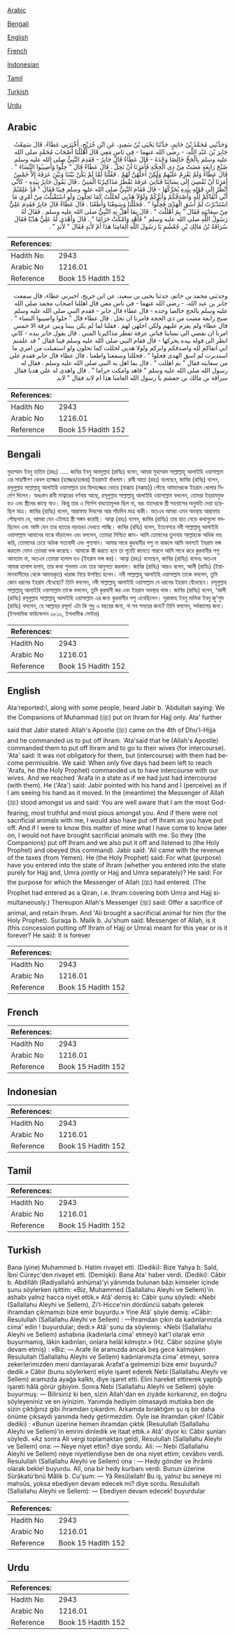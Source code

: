 [Arabic](#arabic)

[Bengali](#bengali)

[English](#english)

[French](#french)

[Indonesian](#indonesian)

[Tamil](#tamil)

[Turkish](#turkish)

[Urdu](#urdu)

## Arabic


<div dir="rtl" lang="ar" style={{fontSize:'larger',backgroundColor:'#f8f9fa',padding:20}}>
وَحَدَّثَنِي مُحَمَّدُ بْنُ حَاتِمٍ، حَدَّثَنَا يَحْيَى بْنُ سَعِيدٍ، عَنِ ابْنِ جُرَيْجٍ، أَخْبَرَنِي عَطَاءٌ، قَالَ سَمِعْتُ جَابِرَ بْنَ عَبْدِ اللَّهِ، - رضى الله عنهما - فِي نَاسٍ مَعِي قَالَ أَهْلَلْنَا أَصْحَابَ مُحَمَّدٍ صلى الله عليه وسلم بِالْحَجِّ خَالِصًا وَحْدَهُ - قَالَ عَطَاءٌ قَالَ جَابِرٌ - فَقَدِمَ النَّبِيُّ صلى الله عليه وسلم صُبْحَ رَابِعَةٍ مَضَتْ مِنْ ذِي الْحِجَّةِ فَأَمَرَنَا أَنْ نَحِلَّ ‏.‏ قَالَ عَطَاءٌ قَالَ ‏"‏ حِلُّوا وَأَصِيبُوا النِّسَاءَ ‏"‏ ‏.‏ قَالَ عَطَاءٌ وَلَمْ يَعْزِمْ عَلَيْهِمْ وَلَكِنْ أَحَلَّهُنَّ لَهُمْ ‏.‏ فَقُلْنَا لَمَّا لَمْ يَكُنْ بَيْنَنَا وَبَيْنَ عَرَفَةَ إِلاَّ خَمْسٌ أَمَرَنَا أَنْ نُفْضِيَ إِلَى نِسَائِنَا فَنَأْتِيَ عَرَفَةَ تَقْطُرُ مَذَاكِيرُنَا الْمَنِيَّ ‏.‏ قَالَ يَقُولُ جَابِرٌ بِيَدِهِ - كَأَنِّي أَنْظُرُ إِلَى قَوْلِهِ بِيَدِهِ يُحَرِّكُهَا - قَالَ فَقَامَ النَّبِيُّ صلى الله عليه وسلم فِينَا فَقَالَ ‏"‏ قَدْ عَلِمْتُمْ أَنِّي أَتْقَاكُمْ لِلَّهِ وَأَصْدَقُكُمْ وَأَبَرُّكُمْ وَلَوْلاَ هَدْيِي لَحَلَلْتُ كَمَا تَحِلُّونَ وَلَوِ اسْتَقْبَلْتُ مِنْ أَمْرِي مَا اسْتَدْبَرْتُ لَمْ أَسُقِ الْهَدْىَ فَحِلُّوا ‏"‏ ‏.‏ فَحَلَلْنَا وَسَمِعْنَا وَأَطَعْنَا ‏.‏ قَالَ عَطَاءٌ قَالَ جَابِرٌ فَقَدِمَ عَلِيٌّ مِنْ سِعَايَتِهِ فَقَالَ ‏"‏ بِمَ أَهْلَلْتَ ‏"‏ ‏.‏ قَالَ بِمَا أَهَلَّ بِهِ النَّبِيُّ صلى الله عليه وسلم ‏.‏ فَقَالَ لَهُ رَسُولُ اللَّهِ صلى الله عليه وسلم ‏"‏ فَأَهْدِ وَامْكُثْ حَرَامًا ‏"‏ ‏.‏ قَالَ وَأَهْدَى لَهُ عَلِيٌّ هَدْيًا فَقَالَ سُرَاقَةُ بْنُ مَالِكِ بْنِ جُعْشُمٍ يَا رَسُولَ اللَّهِ أَلِعَامِنَا هَذَا أَمْ لأَبَدٍ فَقَالَ ‏"‏ لأَبَدٍ ‏"‏ ‏.‏
</div>
<div style={{backgroundColor:'#f8f9fa',padding:20, marginBottom: 10}}><table> <thead> <tr> <th>References:</th> <th></th> </tr> </thead> <tbody><tr><td>Hadith No</td><td>2943</td></tr><tr><td>Arabic No</td><td>1216.01</td></tr><tr><td>Reference</td><td>Book 15 Hadith 152</td></tr></tbody></table></div>


<div dir="rtl" lang="ar" style={{fontSize:'larger',backgroundColor:'#f8f9fa',padding:20}}>
وحدثني محمد بن حاتم، حدثنا يحيى بن سعيد، عن ابن جريج، اخبرني عطاء، قال سمعت جابر بن عبد الله، - رضى الله عنهما - في ناس معي قال اهللنا اصحاب محمد صلى الله عليه وسلم بالحج خالصا وحده - قال عطاء قال جابر - فقدم النبي صلى الله عليه وسلم صبح رابعة مضت من ذي الحجة فامرنا ان نحل . قال عطاء قال " حلوا واصيبوا النساء " . قال عطاء ولم يعزم عليهم ولكن احلهن لهم . فقلنا لما لم يكن بيننا وبين عرفة الا خمس امرنا ان نفضي الى نساينا فناتي عرفة تقطر مذاكيرنا المني . قال يقول جابر بيده - كاني انظر الى قوله بيده يحركها - قال فقام النبي صلى الله عليه وسلم فينا فقال " قد علمتم اني اتقاكم لله واصدقكم وابركم ولولا هديي لحللت كما تحلون ولو استقبلت من امري ما استدبرت لم اسق الهدى فحلوا " . فحللنا وسمعنا واطعنا . قال عطاء قال جابر فقدم علي من سعايته فقال " بم اهللت " . قال بما اهل به النبي صلى الله عليه وسلم . فقال له رسول الله صلى الله عليه وسلم " فاهد وامكث حراما " . قال واهدى له علي هديا فقال سراقة بن مالك بن جعشم يا رسول الله العامنا هذا ام لابد فقال " لابد
</div>
<div style={{backgroundColor:'#f8f9fa',padding:20, marginBottom: 10}}><table> <thead> <tr> <th>References:</th> <th></th> </tr> </thead> <tbody><tr><td>Hadith No</td><td>2943</td></tr><tr><td>Arabic No</td><td>1216.01</td></tr><tr><td>Reference</td><td>Book 15 Hadith 152</td></tr></tbody></table></div>

## Bengali


<div dir="ltr" lang="bn" style={{fontSize:'larger',backgroundColor:'#f8f9fa',padding:20}}>
মুহাম্মাদ ইবনু হাতিম (রহঃ) ..... জাবির ইবনু আবদুল্লাহ (রাযিঃ) বলেন, আমরা মুহাম্মাদ সাল্লাল্লাহু আলাইহি ওয়াসাল্লাম এর সাহাবীগণ কেবল হাজ্জের (হজ্জের/হজের) ইহরামই বাঁধলাম। রাবী আতা (রহঃ) বলেছেন, জাবির (রাযিঃ) বলেন, রসূলুল্লাহ সাল্লাল্লাহু আলাইহি ওয়াসাল্লাম চার যিলহজ্জের ভোরে (মাক্কায় (মক্কায়)) পৌছে আমাদেরকে ইহরাম খোলার নির্দেশ দিলেন। অধঃস্তন রাবী মাত্বারের বর্ণনায় আছে, রসূলুল্লাহ সাল্লাল্লাহু আলাইহি ওয়াসাল্লাম বললেন, তোমরা ইহরামমুক্ত হও এবং স্ত্রীদের কাছে যাও। কিন্তু তার এ নির্দেশ বাধ্যতামূলক ছিল না, বরং তাদেরকে স্ত্রী সহবাসের অনুমতি দেয়া হয়েছিল মাত্র। জাবির (রাযিঃ) বলেন, আরাফাহ দিবসের আর পাঁচদিন মাত্র বাকী। অতএব আমরা এমন অবস্থায় আরাফায় পৌছলাম যে, আমরা যেন এইমাত্র স্ত্রী সঙ্গম করেছি। আত্বা (রহঃ) বলেন, জাবির (রাযিঃ) তার হাত নেড়ে কথাগুলো বলছিলেন এবং আমি যেন তার হাতের নড়াচড়া দেখতে পাচ্ছি। জাবির (রযিঃ) বলেন, ইত্যবসরে নবী সাল্লাল্লাহু আলাইহি ওয়াসাল্লাম আমাদের মাঝে দাঁড়ালেন এবং বললেন, তোমরা নিশ্চিত জান- আমি তোমাদের তুলনায় আল্লাহকে অধিক ভয় করি, তোমাদের চেয়ে অধিক সত্যবাদী এবং পুণ্যবান। আমার সাথে কুরবানীর পশু না থাকলে আমি অবশ্যই ইহরাম ভঙ্গ করতাম যেমন তোমরা ভঙ্গ করেছে। আমাকে কী করতে হবে তা পূর্বেই জানতে পারলে আমি সাথে করে কুরবানীর পশু আনতাম না, অতএব তোমরা হালাল হও (ইহরাম ভঙ্গ কর)। আত্বা (রহঃ) বলেছেন, জাবির (রাযিঃ) বলেনঃ অতএব আমরা হালাল হলাম, তার কথা শুনলাম এবং তার আনুগত্য করলাম। জাবির (রাযিঃ) আরও বলেন, আলী (রাযিঃ) (ইয়ামানবাসীদের থেকে আদায়কৃত) খারাজ নিয়ে উপস্থিত হলেন। নবী সাল্লাল্লাহু আলাইহি ওয়াসাল্লাম তাকে বললেন, তুমি কোন ধরনের ইহরাম বেঁধেছো? তিনি বললেন, নবী সাল্লাল্লাহু আলাইহি ওয়াসাল্লাম যে ধরনের ইহরাম বেঁধেছেন। রসূলুল্লাহ সাল্লাল্লাহু আলাইহি ওয়াসাল্লাম তাকে বললেন, তুমি কুরবানী কর এবং ইহরাম অবস্থায় থাক। জাবির (রাযিঃ) বলেন, ‘আলী (রাযিঃ) রসূলুল্লাহ সাল্লাল্লাহু আলাইহি ওয়াসাল্লাম এর জন্য কুরবানীর পশু এনেছিলেন। সুরাকাহ ইবনু মালিক ইবনু জু'শুম (রাযিঃ) বললেন, হে আল্লাহর রসূল! এটা কি শুধু এ বছরের জন্য, না সব সময়ের জন্য? তিনি বললেন, সর্বকালের জন্য। (ইসলামিক ফাউন্ডেশন ২৮১০, ইসলামীক সেন্টার)
</div>
<div style={{backgroundColor:'#f8f9fa',padding:20, marginBottom: 10}}><table> <thead> <tr> <th>References:</th> <th></th> </tr> </thead> <tbody><tr><td>Hadith No</td><td>2943</td></tr><tr><td>Arabic No</td><td>1216.01</td></tr><tr><td>Reference</td><td>Book 15 Hadith 152</td></tr></tbody></table></div>

## English


<div dir="ltr" lang="en" style={{fontSize:'larger',backgroundColor:'#f8f9fa',padding:20}}>
Ata'reported:I, along with some people, heard Jabir b. 'Abdullah saying: We the Companions of Muhammad (ﷺ) put on Ihram for Hajj only. Ata' further said that Jabir stated: Allah's Apostle (ﷺ) came on the 4th of Dhu'l-Hijja and he commanded us to put off Ihram. 'Ata'said that he (Allah's Apostle) commanded them to put off Ihram and to go to their wives (for intercourse). 'Ata' said: It was not obligatory for them, but (intercourse) with them had become permissible. We said: When only five days had been left to reach 'Arafa, he (the Holy Prophet) commanded us to have intercourse with our wives. And we reached 'Arafa in a state as if we had just had intercourse (with them). He ('Ata') said: Jabir pointed with his hand and I (perceive) as if I am seeing his hand as it moved. In the (meantime) the Messenger of Allah (ﷺ) stood amongst us and said: You are well aware that I am the most God-fearing, most truthful and most pious amongst you. And if there were not sacrificial animals with me, I would also have put off Ihram as you have put off. And if I were to know this matter of mine what I have come to know later on, I would not have brought sacrificial animals with me. So they (the Companions) put off Ihram and we also put it off and listened to (the Holy Prophet) and obeyed (his command). Jabir said: 'Ali came with the revenue of the taxes (from Yemen). He (the Holy Prophet) said: For what (purpose) have you entered into the state of Ihram (whether you entered into the state purely for Hajj and, Umra jointly or Hajj and Umra separately)? He said: For the purpose for which the Messenger of Allah (ﷺ) had entered. (The Prophet had entered as a Qiran, i.e. Ihram covering both Umra and Hajj simultaneously.) Thereupon Allah's Messenger (ﷺ) said: Offer a sacrifice of animal, and retain Ihram. And 'Ali brought a sacrificial animal for him (for the Holy Prophet). Suraqa b. Malik b. Ju'shum said: Messenger of Allah, is it (this concession putting off Ihram of Hajj or Umra) meant for this year or is it forever? He said: It is forever
</div>
<div style={{backgroundColor:'#f8f9fa',padding:20, marginBottom: 10}}><table> <thead> <tr> <th>References:</th> <th></th> </tr> </thead> <tbody><tr><td>Hadith No</td><td>2943</td></tr><tr><td>Arabic No</td><td>1216.01</td></tr><tr><td>Reference</td><td>Book 15 Hadith 152</td></tr></tbody></table></div>

## French


<div dir="ltr" lang="fr" style={{fontSize:'larger',backgroundColor:'#f8f9fa',padding:20}}>

</div>
<div style={{backgroundColor:'#f8f9fa',padding:20, marginBottom: 10}}><table> <thead> <tr> <th>References:</th> <th></th> </tr> </thead> <tbody><tr><td>Hadith No</td><td>2943</td></tr><tr><td>Arabic No</td><td>1216.01</td></tr><tr><td>Reference</td><td>Book 15 Hadith 152</td></tr></tbody></table></div>

## Indonesian


<div dir="ltr" lang="id" style={{fontSize:'larger',backgroundColor:'#f8f9fa',padding:20}}>

</div>
<div style={{backgroundColor:'#f8f9fa',padding:20, marginBottom: 10}}><table> <thead> <tr> <th>References:</th> <th></th> </tr> </thead> <tbody><tr><td>Hadith No</td><td>2943</td></tr><tr><td>Arabic No</td><td>1216.01</td></tr><tr><td>Reference</td><td>Book 15 Hadith 152</td></tr></tbody></table></div>

## Tamil


<div dir="ltr" lang="ta" style={{fontSize:'larger',backgroundColor:'#f8f9fa',padding:20}}>

</div>
<div style={{backgroundColor:'#f8f9fa',padding:20, marginBottom: 10}}><table> <thead> <tr> <th>References:</th> <th></th> </tr> </thead> <tbody><tr><td>Hadith No</td><td>2943</td></tr><tr><td>Arabic No</td><td>1216.01</td></tr><tr><td>Reference</td><td>Book 15 Hadith 152</td></tr></tbody></table></div>

## Turkish


<div dir="ltr" lang="tr" style={{fontSize:'larger',backgroundColor:'#f8f9fa',padding:20}}>
Bana (yine) Muhammed b. Hatim rivayet etti. (Dediki): Bize Yahya b. Saîd, İbni Cüreyc'den rivayet etti. (Demişki): Bana Ata' haber verdi. (Dediki): Câbir b. Abdillâh (Radiyallahû anhüma)'yi yânımda bulunan bâzı kimseler içinde şunu söylerken işittim: «Biz, Muhammed (Sallallahu Aleyhi ve Sellem)'in ashabı yalnız hacca niyet ettik.» Atâ' demiş ki: Câbir şunu söyledi: «Nebi (Sallallahu Aleyhi ve Sellem), Zi'l-Hicce'nin dördüncü sabahı gelerek ihramdan çıkmamızı bize emir buyurdu.» Yine Atâ' şöyle demiş: «Câbir: Resulullah (Sallallahu Aleyhi ve Sellem) : —İhramdan çıkın da kadınlarınızla cima' edin ! buyurdular; dedi.» Atâ' şunu da söylemiş: «Nebi (Sallallahu Aleyhi ve Sellem) ashabına (kadınlarla cima' etmeyi) kat'î olarak emir buyurmamış, lâkin kadınları, onlara helâl kılmıştır.» (Hz. Câbir sözüne şöyle devam etmiş) : «Biz: — Arafe ile aramızda ancak beş gece kalmışken Resulullah (Sallallahu Aleyhi ve Sellem) kadınlarımızla cima' etmeyi, sonra zekerlerimizden meni damlayarak Arafat'a gelmemizi bize emir buyurdu? dedik.» Câbir (bunu söylerken) eliyle işaret ederek Nebi (Sallallahu Aleyhi ve Sellem) aramızda ayağa kalktı, diye işaret etti. Elini hareket ettirerek yaptığı işareti hâlâ görür gibiyim. Sonra Nebi (Sallallahu Aleyhi ve Sellem) şöyle buyurmuş: — Bilirsiniz ki ben, sizin Allah'dan en ziyâde korkanınız, en doğru söyleyeniniz ve en iyinizim. Yanımda hediyim olmasaydı mutlaka ben de sizin çıktığınız gibi ihramdan çıkardım. Arkamda bıraktığım şu iş bir daha önüme çıksaydı yanımda hedy getirmezdim. Öyle ise ihramdan çıkın! (Câbir dediki) : «Bunun üzerine hemen ihramdan çıktık (Resulullah (Sallallahu Aleyhi ve Sellem)'in emrini dinledik ve itaat ettik.» Atâ' diyor ki: Câbir şunları söyledi. «Az sonra Ali vergi toplamaktan geldi, Resulullah (Sallallahu Aleyhi ve Sellem) ona: — Neye niyet ettin? diye sordu. Ali: — Nebi (Sallallahu Aleyhi ve Sellem) neye niyetlendiyse ben de ona niyet ettim; cevâbını verdi. Resulullah (Sallallahu Aleyhi ve Sellem) ona : — Hedy gönder ve İhrâmlı olarak bekle! buyurdu. Alî, ona bir hedy kurbanı verdi. Bunun üzerine Sürâkatü'bnü Mâlik b. Cu'şum: — Yâ Resûlallah! Bu iş, yalnız bu seneye mi mahsûs, yoksa ebediyen devam edecek mi? diye sordu. Resulullah (Sallallahu Aleyhi ve Sellem): — Ebediyen devam edecek! buyurdular
</div>
<div style={{backgroundColor:'#f8f9fa',padding:20, marginBottom: 10}}><table> <thead> <tr> <th>References:</th> <th></th> </tr> </thead> <tbody><tr><td>Hadith No</td><td>2943</td></tr><tr><td>Arabic No</td><td>1216.01</td></tr><tr><td>Reference</td><td>Book 15 Hadith 152</td></tr></tbody></table></div>

## Urdu


<div dir="rtl" lang="ur" style={{fontSize:'larger',backgroundColor:'#f8f9fa',padding:20}}>

</div>
<div style={{backgroundColor:'#f8f9fa',padding:20, marginBottom: 10}}><table> <thead> <tr> <th>References:</th> <th></th> </tr> </thead> <tbody><tr><td>Hadith No</td><td>2943</td></tr><tr><td>Arabic No</td><td>1216.01</td></tr><tr><td>Reference</td><td>Book 15 Hadith 152</td></tr></tbody></table></div>